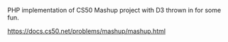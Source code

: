 PHP implementation of CS50 Mashup project with D3 thrown in for some fun.

https://docs.cs50.net/problems/mashup/mashup.html